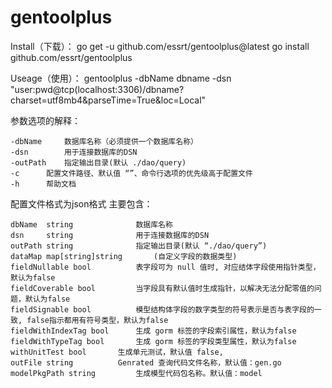 # gentoolplus
Install（下载）：
go get -u github.com/essrt/gentoolplus@latest
go install github.com/essrt/gentoolplus

Useage（使用）：
gentoolplus -dbName dbname -dsn "user:pwd@tcp(localhost:3306)/dbname?charset=utf8mb4&parseTime=True&loc=Local"

参数选项的解释：

	-dbName 	数据库名称（必须提供一个数据库名称）
	-dsn   		用于连接数据库的DSN
	-outPath	指定输出目录(默认 ./dao/query)
	-c 		配置文件路径、默认值 “”、命令行选项的优先级高于配置文件
 	-h 		帮助文档

配置文件格式为json格式
主要包含：

 	dbName  string          	数据库名称  
	dsn     string          	用于连接数据库的DSN  
	outPath string          	指定输出目录(默认 “./dao/query”) 
	dataMap map[string]string   	(自定义字段的数据类型)
	fieldNullable bool   		表字段可为 null 值时, 对应结体字段使用指针类型，默认为false
	fieldCoverable bool 		当字段具有默认值时生成指针，以解决无法分配零值的问题，默认为false
	fieldSignable bool  		模型结构体字段的数字类型的符号表示是否与表字段的一致, false指示都用有符号类型，默认为false
	fieldWithIndexTag bool  	生成 gorm 标签的字段索引属性，默认为false
	fieldWithTypeTag bool 		生成 gorm 标签的字段类型属性，默认为false
	withUnitTest bool  		生成单元测试，默认值 false,
	outFile string    		Genrated 查询代码文件名称，默认值：gen.go
	modelPkgPath string   		生成模型代码包名称。默认值：model  
